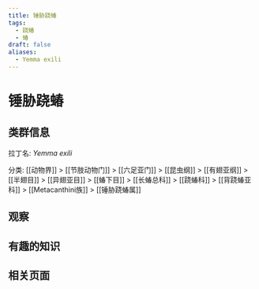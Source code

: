 ```yaml
---
title: 锤胁跷蝽
tags:
  - 跷蝽
  - 蝽
draft: false
aliases:
  - Yemma exili
---
```

# 锤胁跷蝽

## 类群信息

拉丁名: *Yemma exili*

分类:  [[动物界]] > [[节肢动物门]] > [[六足亚门]] > [[昆虫纲]] > [[有翅亚纲]] > [[半翅目]] > [[异翅亚目]] > [[蝽下目]] > [[长蝽总科]] > [[跷蝽科]] > [[背跷蝽亚科]] > [[Metacanthini族]] > [[锤胁跷蝽属]]

## 观察

## 有趣的知识

## 相关页面

